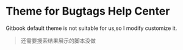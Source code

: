 # Theme for Bugtags Help Center

Gitbook default theme is not suitable for us,so I modify customize it.


> 还需要搜索结果展示的脚本没做
